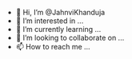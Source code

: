 - 👋 Hi, I’m @JahnviKhanduja
- 👀 I’m interested in ...
- 🌱 I’m currently learning ...
- 💞️ I’m looking to collaborate on ...
- 📫 How to reach me ...

<!---
JahnviKhanduja/JahnviKhanduja is a ✨ special ✨ repository because its `README.md` (this file) appears on your GitHub profile.
You can click the Preview link to take a look at your changes.
--->
